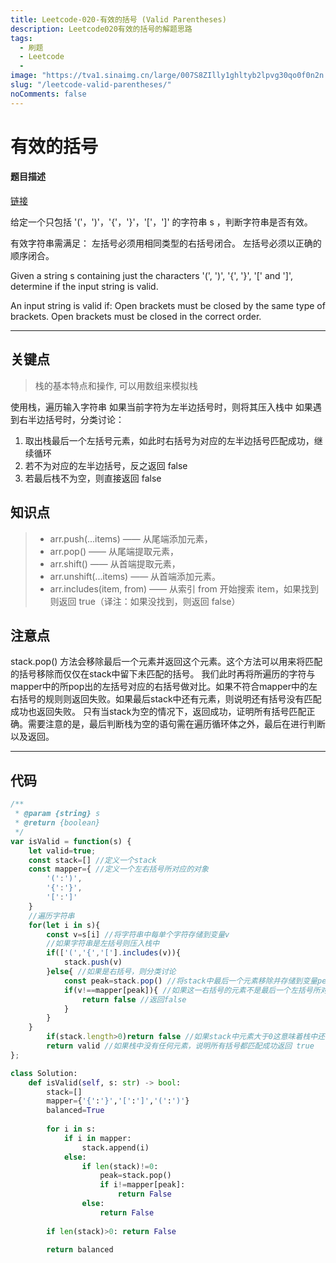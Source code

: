 ```yaml
---
title: Leetcode-020-有效的括号 (Valid Parentheses)
description: Leetcode020有效的括号的解题思路
tags:
  - 刷题
  - Leetcode
  -
image: "https://tva1.sinaimg.cn/large/007S8ZIlly1ghltyb2lpvg30qo0f0n2n.gif"
slug: "/leetcode-valid-parentheses/"
noComments: false
---
```


有效的括号
====
#### 题目描述
[链接](https://leetcode-cn.com/problems/valid-parentheses)

给定一个只包括 '('，')'，'{'，'}'，'['，']' 的字符串 s ，判断字符串是否有效。

有效字符串需满足：
左括号必须用相同类型的右括号闭合。
左括号必须以正确的顺序闭合。


Given a string s containing just the characters '(', ')', '{', '}', '[' and ']', determine if the input string is valid.

An input string is valid if:
Open brackets must be closed by the same type of brackets.
Open brackets must be closed in the correct order.


***
关键点
----
> 栈的基本特点和操作, 可以用数组来模拟栈

使用栈，遍历输入字符串
如果当前字符为左半边括号时，则将其压入栈中
如果遇到右半边括号时，分类讨论：
1. 取出栈最后一个左括号元素，如此时右括号为对应的左半边括号匹配成功，继续循环
2. 若不为对应的左半边括号，反之返回 false
3. 若最后栈不为空，则直接返回 false

知识点
----
>- arr.push(...items) —— 从尾端添加元素，
>- arr.pop() —— 从尾端提取元素，
>- arr.shift() —— 从首端提取元素，
>- arr.unshift(...items) —— 从首端添加元素。
>- arr.includes(item, from) —— 从索引 from 开始搜索 item，如果找到则返回 true（译注：如果没找到，则返回 false）

注意点
----
stack.pop() 方法会移除最后一个元素并返回这个元素。这个方法可以用来将匹配的括号移除而仅仅在stack中留下未匹配的括号。 我们此时再将所遍历的字符与mapper中的所pop出的左括号对应的右括号做对比。如果不符合mapper中的左右括号的规则则返回失败。如果最后stack中还有元素，则说明还有括号没有匹配成功也返回失败。 只有当stack为空的情况下，返回成功，证明所有括号匹配正确。需要注意的是，最后判断栈为空的语句需在遍历循环体之外，最后在进行判断以及返回。

***
代码
----

```js
/**
 * @param {string} s
 * @return {boolean}
 */
var isValid = function(s) {
    let valid=true;
    const stack=[] //定义一个stack
    const mapper={ //定义一个左右括号所对应的对象
        '(':')',
        '{':'}',
        '[':']'
    }
    //遍历字符串
    for(let i in s){
        const v=s[i] //将字符串中每单个字符存储到变量v
        //如果字符串是左括号则压入栈中
        if(['(','{','['].includes(v)){
            stack.push(v)
        }else{ //如果是右括号，则分类讨论
            const peak=stack.pop() //将stack中最后一个元素移除并存储到变量peak中
            if(v!==mapper[peak]){ //如果这一右括号的元素不是最后一个左括号所对应的右括号
                return false //返回false
            }
        }
    }
        if(stack.length>0)return false //如果stack中元素大于0这意味着栈中还有元素 则返回false   
        return valid //如果栈中没有任何元素，说明所有括号都匹配成功返回 true
};
```

```python
class Solution:
    def isValid(self, s: str) -> bool:
        stack=[]
        mapper={'{':'}','[':']','(':')'}
        balanced=True
        
        for i in s:
            if i in mapper:
                stack.append(i)
            else:
                if len(stack)!=0:
                    peak=stack.pop()
                    if i!=mapper[peak]:
                        return False
                else:
                    return False
        
        if len(stack)>0: return False

        return balanced

```
